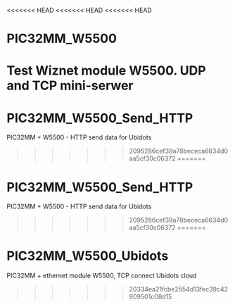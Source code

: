 <<<<<<< HEAD
<<<<<<< HEAD
<<<<<<< HEAD
# PIC32MM_W5500
Test Wiznet module W5500. UDP and TCP mini-serwer
=======
# PIC32MM_W5500_Send_HTTP
PIC32MM + W5500 - HTTP send data for Ubidots
>>>>>>> 2095286cef39a78bececa6634d0aa5cf30c06372
=======
# PIC32MM_W5500_Send_HTTP
PIC32MM + W5500 - HTTP send data for Ubidots
>>>>>>> 2095286cef39a78bececa6634d0aa5cf30c06372
=======
# PIC32MM_W5500_Ubidots
PIC32MM + ethernet module W5500, TCP connect Ubidots cloud
>>>>>>> 20334ea21fcbe2554d13fec39c42909501c08d15
